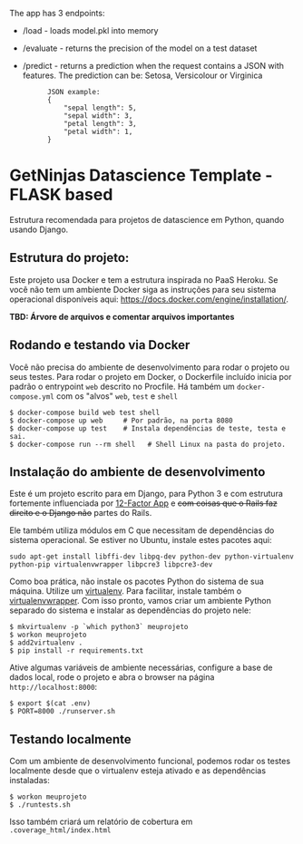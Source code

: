 The app has 3 endpoints:
- /load - loads model.pkl into memory

- /evaluate - returns the precision of the model on a test dataset

- /predict - returns a prediction when the request contains a JSON with features. The prediction can be: Setosa, Versicolour or Virginica

            JSON example:
            {
                "sepal length": 5,
                "sepal width": 3,
                "petal length": 3,
                "petal width": 1,
            }


# GetNinjas Datascience Template - FLASK based

Estrutura recomendada para projetos de datascience em Python, quando usando Django.

## Estrutura do projeto:

Este projeto usa Docker e tem a estrutura inspirada no PaaS Heroku. Se você não tem um ambiente Docker siga as instruções para seu sistema operacional disponíveis aqui: https://docs.docker.com/engine/installation/.

**TBD: Árvore de arquivos e comentar arquivos importantes**


## Rodando e testando via Docker

Você não precisa do ambiente de desenvolvimento para rodar o projeto ou seus testes. Para rodar o projeto em Docker, o Dockerfile incluído inicia por padrão o entrypoint ``web`` descrito no Procfile. Há também um ``docker-compose.yml`` com os "alvos" ``web``, ``test`` e ``shell``

```
$ docker-compose build web test shell
$ docker-compose up web     # Por padrão, na porta 8080
$ docker-compose up test    # Instala dependências de teste, testa e sai.
$ docker-compose run --rm shell   # Shell Linux na pasta do projeto.
```

## Instalação do ambiente de desenvolvimento

Este é um projeto escrito para em Django, para Python 3 e com estrutura fortemente influenciada por [12-Factor App](https://12factor.net/pt_br/) e ~~com coisas que o Rails faz direito e o Django não~~ partes do Rails.

Ele também utiliza módulos em C que necessitam de dependências do sistema operacional. Se estiver no Ubuntu, instale estes pacotes aqui:

```
sudo apt-get install libffi-dev libpq-dev python-dev python-virtualenv python-pip virtualenvwrapper libpcre3 libpcre3-dev
```

Como boa prática, não instale os pacotes Python do sistema de sua máquina. Utilize um [virtualenv](https://virtualenv.pypa.io/en/stable/installation/). Para facilitar, instale também o [virtualenvwrapper](https://virtualenvwrapper.readthedocs.io/en/latest/#introduction). Com isso pronto, vamos criar um ambiente Python separado do sistema e instalar as dependências do projeto nele:

```
$ mkvirtualenv -p `which python3` meuprojeto
$ workon meuprojeto
$ add2virtualenv .
$ pip install -r requirements.txt
```

Ative algumas variáveis de ambiente necessárias, configure a base de dados local, rode o projeto e abra o browser na página ``http://localhost:8000``:

```
$ export $(cat .env)
$ PORT=8000 ./runserver.sh
```


## Testando localmente

Com um ambiente de desenvolvimento funcional, podemos rodar os testes localmente desde que o virtualenv esteja ativado e as dependências instaladas:

```
$ workon meuprojeto
$ ./runtests.sh
```

Isso também criará um relatório de cobertura em ``.coverage_html/index.html``
